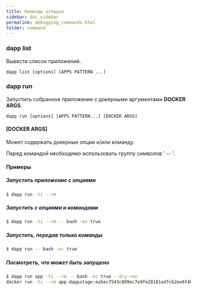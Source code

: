 ```yaml
---
title: Команды отладки
sidebar: doc_sidebar
permalink: debugging_commands.html
folder: command
---
```


### dapp list
Вывести список приложений.

```
dapp list [options] [APPS PATTERN ...]
```

### dapp run
Запустить собранное приложение с докерными аргументами **DOCKER ARGS**.

```
dapp run [options] [APPS PATTERN...] [DOCKER ARGS]
```

#### [DOCKER ARGS]
Может содержать докерные опции и/или команду.

Перед командой необходимо использовать группу символов ' -- '.

#### Примеры

##### Запустить приложение с опциями
```bash
$ dapp run -ti --rm
```

##### Запустить с опциями и командами
```bash
$ dapp run -ti --rm -- bash -ec true
```

##### Запустить, передав только команды
```bash
$ dapp run -- bash -ec true
```

##### Посмотреть, что может быть запущено
```bash
$ dapp run app -ti --rm -- bash -ec true --dry-run
docker run -ti --rm app-dappstage:ea5ec7543c809ec7e9fe28181edfcb2ee6f48efaa680f67bf23a0fc0057ea54c bash -ec true
```
